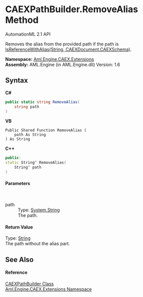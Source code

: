 # CAEXPathBuilder.RemoveAlias Method 
AutomationML 2.1 API 

Removes the alias from the provided path if the path is <a href="M_Aml_Engine_CAEX_Extensions_CAEXPathBuilder_IsReferenceWithAlias">IsReferenceWithAlias(String, CAEXDocument.CAEXSchema)</a>.

**Namespace:**&nbsp;<a href="N_Aml_Engine_CAEX_Extensions">Aml.Engine.CAEX.Extensions</a><br />**Assembly:**&nbsp;AML.Engine (in AML.Engine.dll) Version: 1.6

## Syntax

**C#**<br />
``` C#
public static string RemoveAlias(
	string path
)
```

**VB**<br />
``` VB
Public Shared Function RemoveAlias ( 
	path As String
) As String
```

**C++**<br />
``` C++
public:
static String^ RemoveAlias(
	String^ path
)
```


#### Parameters
&nbsp;<dl><dt>path</dt><dd>Type: <a href="https://docs.microsoft.com/dotnet/api/system.string" target="_parent" rel="noopener noreferrer">System.String</a><br />The path.</dd></dl>

#### Return Value
Type: <a href="https://docs.microsoft.com/dotnet/api/system.string" target="_parent" rel="noopener noreferrer">String</a><br />The path without the alias part.

## See Also


#### Reference
<a href="T_Aml_Engine_CAEX_Extensions_CAEXPathBuilder">CAEXPathBuilder Class</a><br /><a href="N_Aml_Engine_CAEX_Extensions">Aml.Engine.CAEX.Extensions Namespace</a><br />